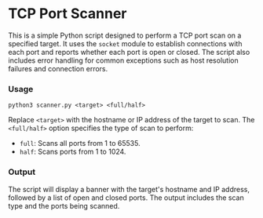 # TCP Port Scanner
This is a simple Python script designed to perform a TCP port scan on a specified target. It uses the `socket` module to establish connections with each port and reports whether each port is open or closed. The script also includes error handling for common exceptions such as host resolution failures and connection errors.

### Usage
```
python3 scanner.py <target> <full/half>
```
Replace `<target>` with the hostname or IP address of the target to scan. The `<full/half>` option specifies the type of scan to perform:

- `full`: Scans all ports from 1 to 65535.
- `half`: Scans ports from 1 to 1024.

### Output
The script will display a banner with the target's hostname and IP address, followed by a list of open and closed ports. The output includes the scan type and the ports being scanned.
